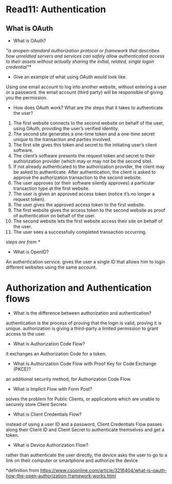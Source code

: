 # Read11: Authentication


## What is OAuth
- What is OAuth?

 _"is anopen-standard authorization protocol or framework that describes how unrelated servers and services can safely allow authenticated access to their assets without actually sharing the initial, related, single logon credential"_*

- Give an example of what using OAuth would look like.

Using one email account to log into another website, without entering a user or a password. the email account (third party) will be responsible of giving you the permission.

- How does OAuth work? What are the steps that it takes to authenticate the user?

1. The first website connects to the second website on behalf of the user, using OAuth, providing the user’s verified identity.
2. The second site generates a one-time token and a one-time secret unique to the transaction and parties involved.
3. The first site gives this token and secret to the initiating user’s client software.
4. The client’s software presents the request token and secret to their authorization provider (which may or may not be the second site).
5. If not already authenticated to the authorization provider, the client may be asked to authenticate. After authentication, the client is asked to approve the authorization transaction to the second website.
6. The user approves (or their software silently approves) a particular transaction type at the first website.
7. The user is given an approved access token (notice it’s no longer a request token).
8. The user gives the approved access token to the first website.
9. The first website gives the access token to the second website as proof of authentication on behalf of the user.
10. The second website lets the first website access their site on behalf of the user.
11. The user sees a successfully completed transaction occurring.

_steps are frem *_

- What is OpenID?

An authentication service. gives the user a single ID that allows him to login different websites using the same account. 


# Authorization and Authentication flows
- What is the difference between authorization and authentication?

authentication is the process of proving that the login is valid, proving it is unique. authorization is giving a third-party a limited permission to grant access to the user.

- What is Authorization Code Flow?

it exchanges an Authorization Code for a token.

- What is Authorization Code Flow with Proof Key for Code Exchange (PKCE)?

an additional security method, for Authorization Code Flow.

- What is Implicit Flow with Form Post?

solves the problem for Public Clients, or applications which are unable to securely store Client Secrets

- What is Client Credentials Flow?

instead of using a user ID and a password, Client Credentials Flow passes along their Client ID and Client Secret to authenticate themselves and get a token.


- What is Device Authorization Flow?

rather than authenticate the user directly, the device asks the user to go to a link on their computer or smartphone and authorize the device


*definition from https://www.csoonline.com/article/3216404/what-is-oauth-how-the-open-authorization-framework-works.html 



